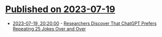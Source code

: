 # [Published on 2023-07-19](index.md)

* [2023-07-19, 20:20:00](https://entertainment.slashdot.org/story/23/07/19/1940212/researchers-discover-that-chatgpt-prefers-repeating-25-jokes-over-and-over?utm_source=rss1.0mainlinkanon&utm_medium=feed) - [Researchers Discover That ChatGPT Prefers Repeating 25 Jokes Over and Over](https://entertainment.slashdot.org/story/23/07/19/1940212/researchers-discover-that-chatgpt-prefers-repeating-25-jokes-over-and-over?utm_source=rss1.0mainlinkanon&utm_medium=feed)
